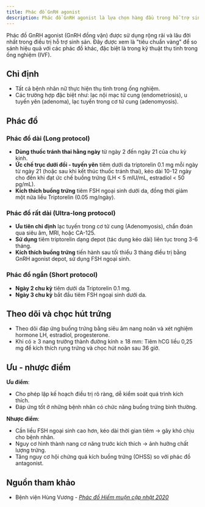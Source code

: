 ```yaml
---
title: Phác đồ GnRH agonist
description: Phác đồ GnRH agonist là lựa chọn hàng đầu trong hỗ trợ sinh sản, đặc biệt trong thụ tinh trong ống nghiệm, và là tiêu chuẩn tham chiếu cho các phác đồ kích thích buồng trứng khác.
---
```


Phác đồ GnRH agonist (GnRH đồng vận) được sử dụng rộng rãi và lâu đời nhất trong điều trị hỗ trợ sinh sản. Đây được xem là "tiêu chuẩn vàng" để so sánh hiệu quả với các phác đồ khác, đặc biệt là trong kỹ thuật thụ tinh trong ống nghiệm (IVF).

## Chỉ định

- Tất cả bệnh nhân nữ thực hiện thụ tinh trong ống nghiệm.
- Các trường hợp đặc biệt như: lạc nội mạc tử cung (endometriosis), u tuyến yên (adenoma), lạc tuyến trong cơ tử cung (adenomyosis).

## Phác đồ

### Phác đồ dài (Long protocol)

- **Dùng thuốc tránh thai hằng ngày** từ ngày 2 đến ngày 21 của chu kỳ kinh.
- **Ức chế trục dưới đồi - tuyến yên** tiêm dưới da triptorelin 0.1 mg mỗi ngày từ ngày 21 (hoặc sau khi kết thúc thuốc tránh thai), kéo dài 10-12 ngày cho đến khi đạt ức chế buồng trứng (LH < 5 mIU/mL, estradiol < 50 pg/mL).
- **Kích thích buồng trứng** tiêm FSH ngoại sinh dưới da, đồng thời giảm một nửa liều Triptorelin (0.05 mg/ngày).

### Phác đồ rất dài (Ultra-long protocol)

- **Ưu tiên chỉ định** lạc tuyến trong cơ tử cung (Adenomyosis), chẩn đoán qua siêu âm, MRI, hoặc CA-125.
- **Sử dụng** tiêm triptorelin dạng depot (tác dụng kéo dài) liên tục trong 3-6 tháng.
- **Kích thích buồng trứng** tiến hành sau tối thiểu 3 tháng điều trị bằng GnRH agonist depot, sử dụng FSH ngoại sinh.

### Phác đồ ngắn (Short protocol)

- **Ngày 2 chu kỳ** tiêm dưới da Triptorelin 0.1 mg.
- **Ngày 3 chu kỳ** bắt đầu tiêm FSH ngoại sinh dưới da.

## Theo dõi và chọc hút trứng

- Theo dõi đáp ứng buồng trứng bằng siêu âm nang noãn và xét nghiệm hormone LH, estradiol, progesterone.
- Khi có ≥ 3 nang trưởng thành đường kính ≥ 18 mm: Tiêm hCG liều 0,25 mg để kích thích rụng trứng và chọc hút noãn sau 36 giờ.

## Ưu - nhược điểm

**Ưu điểm**:

- Cho phép lập kế hoạch điều trị rõ ràng, dễ kiểm soát quá trình kích thích.
- Đáp ứng tốt ở những bệnh nhân có chức năng buồng trứng bình thường.

**Nhược điểm**:

- Cần liều FSH ngoại sinh cao hơn, kéo dài thời gian tiêm → gây khó chịu cho bệnh nhân.
- Nguy cơ hình thành nang cơ năng trước kích thích → ảnh hưởng chất lượng trứng.
- Tăng nguy cơ hội chứng quá kích buồng trứng (OHSS) so với phác đồ antagonist.

## Nguồn tham khảo

- Bệnh viện Hùng Vương - [_Phác đồ Hiếm muộn cập nhật 2020_](https://bvhungvuong.vn/danh-cho-nhan-vien/phac-do-hiem-muon-cap-nhat-2020)
